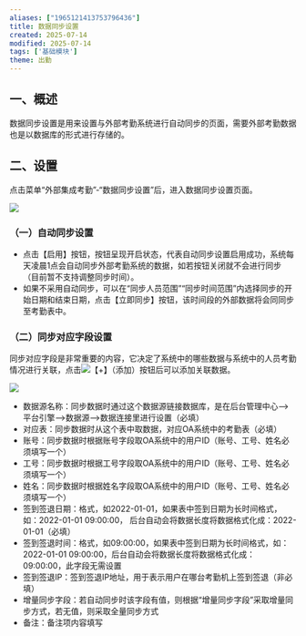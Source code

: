```yaml
---
aliases: ["1965121413753796436"]
title: 数据同步设置
created: 2025-07-14
modified: 2025-07-14
tags: ['基础模块']
theme: 出勤
---
```


## 一、概述

数据同步设置是用来设置与外部考勤系统进行自动同步的页面，需要外部考勤数据也是以数据库的形式进行存储的。

## 二、设置

点击菜单“外部集成考勤”-“数据同步设置”后，进入数据同步设置页面。

![](498197dfb9d05574ee47679287d2de67.jpg)

### （一）自动同步设置

- 点击【启用】按钮，按钮呈现开启状态，代表自动同步设置启用成功，系统每天凌晨1点会自动同步外部考勤系统的数据，如若按钮关闭就不会进行同步（目前暂不支持调整同步时间）。
- 如果不采用自动同步，可以在“同步人员范围”“同步时间范围”内选择同步的开始日期和结束日期，点击【立即同步】按钮，该时间段的外部数据将会同同步至考勤表中。

### （二）同步对应字段设置

同步对应字段是非常重要的内容，它决定了系统中的哪些数据与系统中的人员考勤情况进行关联，点击![](https://www.e-cology.com.cn/weaver/weaver.file.FileDownload?fileid=abc31ab4f476725305842fa19af9669b5b500be96acc5cf7712dc0c561929cfd917ba9ac09951028ce8197439ccaf79b575f2d73b5549b57f)【+】（添加）按钮后可以添加关联数据。

![](ee61fd15d5d48ad38f2302587384e845.jpg)

- 数据源名称：同步数据时通过这个数据源链接数据库，是在后台管理中心-->平台引擎-->数据源-->数据连接里进行设置（必填）
- 对应表：同步数据时从这个表中取数据，对应OA系统中的考勤表（必填）
- 账号：同步数据时根据账号字段取OA系统中的用户ID（账号、工号、姓名必须填写一个）
- 工号：同步数据时根据工号字段取OA系统中的用户ID（账号、工号、姓名必须填写一个）
- 姓名：同步数据时根据姓名字段取OA系统中的用户ID（账号、工号、姓名必须填写一个）
- 签到签退日期：格式，如2022-01-01，如果表中签到日期为长时间格式，如：2022-01-01 09:00:00， 后台自动会将数据长度将数据格式化成：2022-01-01（必填）
- 签到签退时间：格式，如09:00:00，如果表中签到日期为长时间格式，如：2022-01-01 09:00:00，后台自动会将数据长度将数据格式化成：09:00:00，此字段无需设置
- 签到签退IP：签到签退IP地址，用于表示用户在哪台考勤机上签到签退（非必填）
- 增量同步字段：若自动同步时该字段有值，则根据“增量同步字段”采取增量同步方式，若无值，则采取全量同步方式
- 备注：备注项内容填写